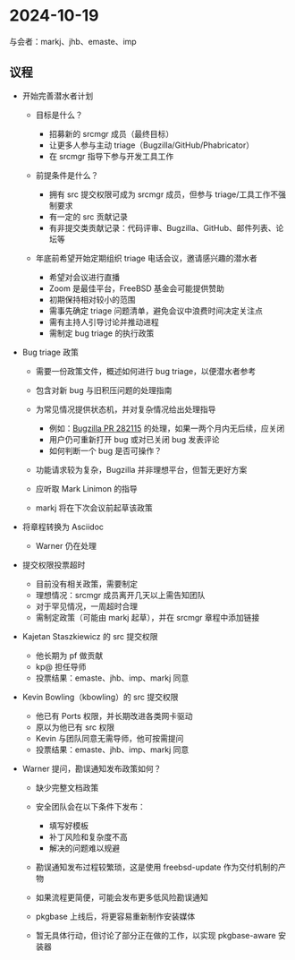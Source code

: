 # 2024-10-19

与会者：markj、jhb、emaste、imp

## 议程

* 开始完善潜水者计划

  * 目标是什么？

    * 招募新的 srcmgr 成员（最终目标）
    * 让更多人参与主动 triage（Bugzilla/GitHub/Phabricator）
    * 在 srcmgr 指导下参与开发工具工作
  * 前提条件是什么？

    * 拥有 src 提交权限可成为 srcmgr 成员，但参与 triage/工具工作不强制要求
    * 有一定的 src 贡献记录
    * 有非提交类贡献记录：代码评审、Bugzilla、GitHub、邮件列表、论坛等
  * 年底前希望开始定期组织 triage 电话会议，邀请感兴趣的潜水者

    * 希望对会议进行直播
    * Zoom 是最佳平台，FreeBSD 基金会可能提供赞助
    * 初期保持相对较小的范围
    * 需事先确定 triage 问题清单，避免会议中浪费时间决定关注点
    * 需有主持人引导讨论并推动进程
    * 需制定 bug triage 的执行政策

* Bug triage 政策

  * 需要一份政策文件，概述如何进行 bug triage，以便潜水者参考
  * 包含对新 bug 与旧积压问题的处理指南
  * 为常见情况提供状态机，并对复杂情况给出处理指导

    * 例如：[Bugzilla PR 282115](https://bugs.freebsd.org/bugzilla/show_bug.cgi?id=282115) 的处理，如果一两个月内无后续，应关闭
    * 用户仍可重新打开 bug 或对已关闭 bug 发表评论
    * 如何判断一个 bug 是否可操作？
  * 功能请求较为复杂，Bugzilla 并非理想平台，但暂无更好方案
  * 应听取 Mark Linimon 的指导
  * markj 将在下次会议前起草该政策

* 将章程转换为 Asciidoc 

  * Warner 仍在处理

* 提交权限投票超时

  * 目前没有相关政策，需要制定
  * 理想情况：srcmgr 成员离开几天以上需告知团队
  * 对于罕见情况，一周超时合理
  * 需制定政策（可能由 markj 起草），并在 srcmgr 章程中添加链接

* Kajetan Staszkiewicz 的 src 提交权限

  * 他长期为 pf 做贡献
  * kp@ 担任导师
  * 投票结果：emaste、jhb、imp、markj 同意

* Kevin Bowling（kbowling）的 src 提交权限

  * 他已有 Ports 权限，并长期改进各类网卡驱动
  * 原以为他已有 src 权限
  * Kevin 与团队同意无需导师，他可按需提问
  * 投票结果：emaste、jhb、imp、markj 同意

* Warner 提问，勘误通知发布政策如何？

  * 缺少完整文档政策
  * 安全团队会在以下条件下发布：

    * 填写好模板
    * 补丁风险和复杂度不高
    * 解决的问题难以规避
  * 勘误通知发布过程较繁琐，这是使用 freebsd-update 作为交付机制的产物
  * 如果流程更简便，可能会发布更多低风险勘误通知
  * pkgbase 上线后，将更容易重新制作安装媒体
  * 暂无具体行动，但讨论了部分正在做的工作，以实现 pkgbase-aware 安装器
